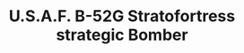 ---
layout: product
title: "U.S.A.F. B-52G Stratofortress strategic Bomber"
price: "11000" 
desc: "Maketa"
img_path: "/assets/img/UA72202.webp"
brand: "N/A"
available: false
special_offer: false
new: false
soon: false
cat: "010000"
subcat: "013300"
subsubcat: "0N/A"
sifra: "UA72202"
popular: false
spec: false
---
